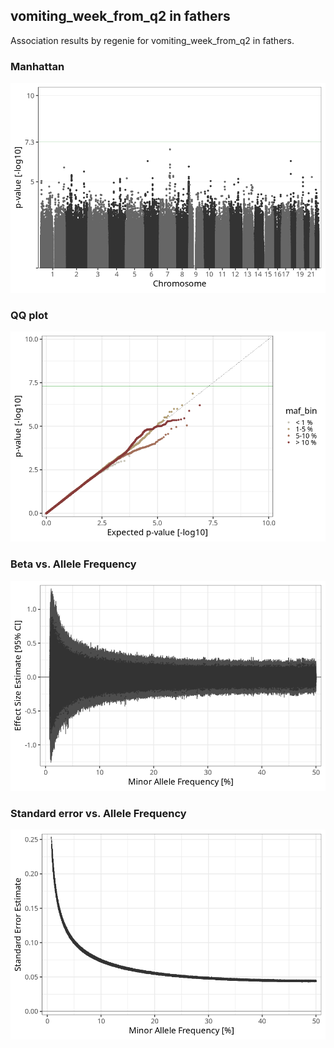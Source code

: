 ## vomiting_week_from_q2 in fathers
Association results by regenie for vomiting_week_from_q2 in fathers.
### Manhattan
![](figures/pop_fathers_pheno_vomiting_week_from_q2_mh.png)
### QQ plot
![](figures/pop_fathers_pheno_vomiting_week_from_q2_qq.png)
### Beta vs. Allele Frequency
![](figures/pop_fathers_pheno_vomiting_week_from_q2_beta_af.png)
### Standard error vs. Allele Frequency
![](figures/pop_fathers_pheno_vomiting_week_from_q2_se_af.png)

